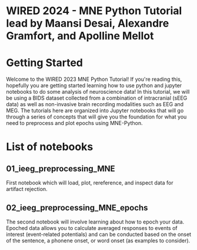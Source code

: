 # WIRED 2024 - MNE Python Tutorial lead by Maansi Desai, Alexandre Gramfort, and Apolline Mellot

# Getting Started
Welcome to the WIRED 2023 MNE Python Tutorial! If you're reading this, hopefully you are getting started learning how to use python and jupyter notebooks to do some analysis of neuroscience data! In this tutorial, we will be using a BIDS dataset collected from a combination of intracranial (sEEG data) as well as non-invasive brain recording modalities such as EEG and MEG. The tutorials here are organized into Jupyter notebooks that will go through a series of concepts that will give you the foundation for what you need to preprocess and plot epochs using MNE-Python. 

# List of notebooks
## 01_ieeg_preprocessing_MNE
First notebook which will load, plot, rereference, and inspect data for artifact rejection.

## 02_ieeg_preprocessing_MNE_epochs
The second notebook will involve learning about how to epoch your data.  Epoched data allows you to calculate averaged responses to events of interest (event-related potentials) and can be conducted based on the onset of the sentence, a phonene onset, or word onset (as examples to consider).
